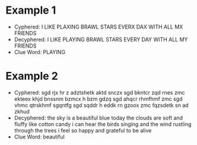 # Example 1

- Cyphered: I LIKE PLAXING BRAWL STARS EVERX DAX WITH ALL MX FRIENDS
- Decyphered: I LIKE PLAYING BRAWL STARS EVERY DAY WITH ALL MY FRIENDS
- Clue Word: PLAYING

# Example 2

- Cyphered: sgd rjx hr z adztshetk aktd snczx sgd bkntcr zqd rnes zmc ekteex khjd bnssnm bzmcx h bzm gdzq sgd ahqcr rhmfhmf zmc sgd vhmc qtrskhmf sgqntfg sgd sqddr h eddk rn gzoox zmc fqzsdetk sn ad zkhud
- Decyphered: the sky is a beautiful blue today the clouds are soft and fluffy like cotton candy i can hear the birds singing and the wind rustling through the trees i feel so happy and grateful to be alive
- Clue Word: beautiful


